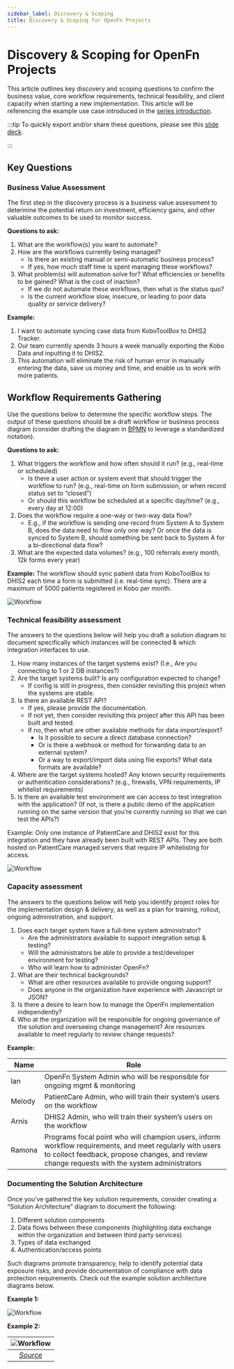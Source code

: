 ```yaml
---
sidebar_label: Discovery & Scoping
title: Discovery & Scoping for OpenFn Projects
---
```


# Discovery & Scoping for OpenFn Projects


This article outlines key discovery and scoping questions to confirm the business value, core workflow requirements, technical feasibility, and client capacity when starting a new implementation. This article will be referencing the example use case introduced in the [series introduction](/documentation/design/design-overview#example-use-case). 


:::tip 
To quickly export and/or share these questions, please see this [slide deck](https://docs.google.com/presentation/d/1WIc_uNAqapILF7redhTnZXpPRo1jFPSmAjoAplGt42w/edit?usp=sharing).

:::


## Key Questions
### Business Value Assessment

The first step in the discovery process is a business value assessment to determine the potential return on investment, efficiency gains, and other valuable outcomes to be used to monitor success.

__Questions to ask:__

1. What are the workflow(s) you want to automate? 
2. How are the workflows currently being managed?
    - Is there an existing manual or semi-automatic business process? 
    - If yes, how much staff time is spent managing these workflows?  
3. What problem(s) will automation solve for? What efficiencies or benefits to be gained? What is the cost of inaction? 
    - If we do not automate these workflows, then what is the status quo? 
    - Is the current workflow slow, insecure, or leading to poor data quality or service delivery? 


__Example:__
1. I want to automate syncing case data from KoboToolBox to DHIS2 Tracker. 
2. Our team currently spends 3 hours a week manually exporting the Kobo Data and inputting it to DHIS2.
3. This automation will eliminate the risk of human error in manually entering the data, save us money and time, and enable us to work with more patients.

## Workflow Requirements Gathering
Use the questions below to determine the specific workflow steps. The output of these questions should be a draft workflow or business process diagram (consider drafting the diagram in [BPMN](https://www.bpmn.org/) to leverage a standardized notation). 

__Questions to ask:__
1. What triggers the workflow and how often should it run? (e.g., real-time or scheduled)
    - Is there a user action or system event that should trigger the workflow to run? (e.g., real-time on form submission, or when record status set to “closed”)
    - Or should this workflow be scheduled at a specific day/time? (e.g., every day at 12:00)
2. Does the workflow require a one-way or two-way data flow? 
    - E.g., if the workflow is sending one record from System A to System B, does the data need to flow only one way? Or once the data is synced to System B, should something be sent back to System A for a bi-directional data flow? 
3. What are the expected data volumes? (e.g., 100 referrals every month, 12k forms every year)


__Example:__
The workflow should sync patient data from KoboToolBox to DHIS2 each time a form is submitted (i.e. real-time sync). There are a maximum of 5000 patients registered in Kobo per month.

![Workflow](/img/functional_example.png)



### Technical feasibility assessment
The answers to the questions below will help you draft a solution diagram to document specifically which instances will be connected & which integration interfaces to use. 

1. How many instances of the target systems exist? (I.e., Are you connecting to 1 or 2 DB instances?) 
2. Are the target systems built? Is any configuration expected to change? 
    - If config is still in progress, then consider revisiting this project when the systems are stable. 
3. Is there an available REST API? 
    - If yes, please provide the documentation. 
    - If not yet, then consider revisiting this project after this API has been built and tested.
    - If no, then what are other available methods for data import/export? 
        - Is it possible to secure a direct database connection?
        - Or is there a webhook or method for forwarding data to an external system? 
        - Or a way to export/import data using file exports? What data formats are available? 
4. Where are the target systems hosted? Any known security requirements or authentication considerations? (e.g., firewalls, VPN requirements, IP whitelist requirements)
5. Is there an available test environment we can access to test integration with the application? (If not, is there a public demo of the application running on the same version that you’re currently running so that we can test the APIs?)

Example:
Only one instance of PatientCare and DHIS2 exist for this integration and they have already been built with REST APIs. They are both hosted on PatientCare managed servers that require IP whitelisting for access. 

![Workflow](/img/technical_example.png)



### Capacity assessment
The answers to the questions below will help you identify project roles for the implementation design & delivery, as well as a plan for training, rollout, ongoing administration, and support.
 
1. Does each target system have a full-time system administrator? 
    - Are the administrators available to support integration setup & testing? 
    - Will the administrators be able to provide a test/developer environment for testing? 
    - Who will learn how to administer OpenFn? 
2. What are their technical backgrounds?
    - What are other resources available to provide ongoing support? 
    - Does anyone in the organization have experience with Javascript or JSON?
3. Is there a desire to learn how to manage the OpenFn implementation independently? 
4. Who at the organization will be responsible for ongoing governance of the solution and overseeing change management? Are resources available to meet regularly to review change requests?

__Example:__


| Name | Role |
| -------- | ------- |
| Ian | OpenFn System Admin who will be responsible for ongoing mgmt & monitoring |
| Melody | PatientCare Admin, who will train their system’s users on the workflow |
| Arnis | DHIS2 Admin, who will train their system’s users on the workflow |
| Ramona | Programs focal point who will champion users, inform workflow requirements, and meet regularly with users to collect feedback, propose changes, and review change requests with the system administrators |





### Documenting the Solution Architecture

Once you’ve gathered the key solution requirements, consider creating a “Solution Architecture” diagram to document the following: 
1. Different solution components 
2. Data flows between these components (highlighting data exchange within the organization and between third party services)
3. Types of data exchanged
4. Authentication/access points

Such diagrams promote transparency, help to identify potential data exposure risks, and provide documentation of compliance with data protection requirements. Check out the example solution architecture diagrams below. 


__Example 1:__

![Workflow](/img/solution_diagram1.png)


__Example 2:__

| ![Workflow](/img/solution_diagram2.png) |
|:--:|
| *[Source](https://lucid.app/lucidchart/1e997197-2d67-4393-8394-a532d83561b2/edit?invitationId=inv_85b809a1-6fbd-4275-abdc-618fbd56e90d&page=0_0#)*|
